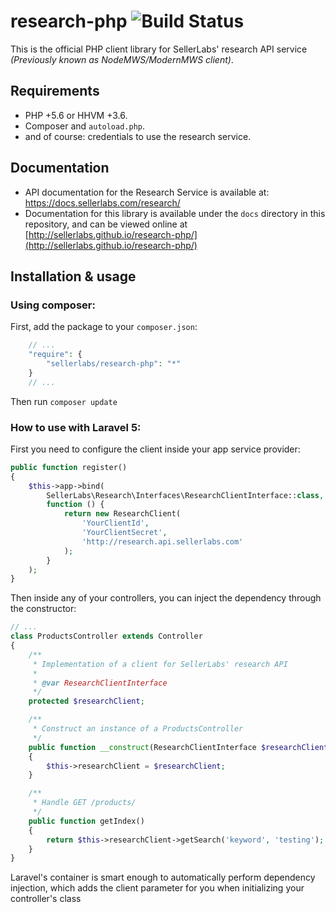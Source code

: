 # research-php ![Build Status](https://travis-ci.org/sellerlabs/research-php.svg?branch=master)

This is the official PHP client library for SellerLabs' research API service
_(Previously known as NodeMWS/ModernMWS client)_.

## Requirements

- PHP +5.6 or HHVM +3.6.
- Composer and `autoload.php`.
- and of course: credentials to use the research service.

## Documentation

- API documentation for the Research Service is available at:
https://docs.sellerlabs.com/research/
- Documentation for this library is available under the `docs` directory in this
  repository, and can be viewed online at
  [http://sellerlabs.github.io/research-php/](http://sellerlabs.github.io/research-php/)

## Installation & usage

### Using composer:

First, add the package to your `composer.json`:

```php
    // ...
    "require": {
        "sellerlabs/research-php": "*"
    }
    // ...
```

Then run `composer update`

### How to use with Laravel 5:

First you need to configure the client inside your app service provider:

```php
public function register()
{
    $this->app->bind(
        SellerLabs\Research\Interfaces\ResearchClientInterface::class,
        function () {
            return new ResearchClient(
                'YourClientId',
                'YourClientSecret',
                'http://research.api.sellerlabs.com'
            );
        }
    );
}
```

Then inside any of your controllers, you can inject the dependency through the
constructor:

```php
// ...
class ProductsController extends Controller
{
    /**
     * Implementation of a client for SellerLabs' research API
     *
     * @var ResearchClientInterface
     */
    protected $researchClient;

    /**
     * Construct an instance of a ProductsController
     */
    public function __construct(ResearchClientInterface $researchClient)
    {
        $this->researchClient = $researchClient;
    }

    /**
     * Handle GET /products/
     */
    public function getIndex()
    {
        return $this->researchClient->getSearch('keyword', 'testing');
    }
}
```

Laravel's container is smart enough to automatically perform dependency
injection, which adds the client parameter for you when initializing your
controller's class
